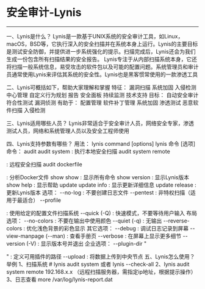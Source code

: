 # 安全审计-Lynis
---

一、Lynis是什么？ Lynis是一款基于UNIX系统的安全审计工具，如Linux，macOS，BSD等，它执行深入的安全扫描并在系统本身上运行。Lynis的主要目标是测试安全防御，并提供进一步系统强化的提示。扫描完成后，Lynis还会为我们生成一份包含所有扫描结果的安全报告。 Lynis专注于从内部扫描系统本身，它还将扫描一般系统信息，易受攻击的软件包以及可能的配置问题。系统管理员和审计员通常使用Lynis来评估其系统的安全性。Lynis也是黑客惯常使用的一款渗透工具

 二、Lynis可概括如下，帮助大家理解和掌握 特征： 漏洞扫描 系统加固 入侵检测 中心管理 自定义行为规划 报告 安全面板 持续监测 技术支持 目标： 自动安全审计 符合性测试 漏洞侦测 有助于： 配置管理 软件补丁管理 系统加固 渗透测试 恶意软件扫描 入侵检测  

三、Lynis适用哪些人员？ Lynis非常适合于安全审计人员，网络安全专家，渗透测试人员，网络和系统管理人员以及安全工程师使用

四、Lynis支持参数有哪些？ 用法： lynis command [options]  lynis 命令 [选项]    命令： audit audit system : 执行本地安全扫描 audit system remote 

 : 远程安全扫描 audit dockerfile 

 : 分析Docker文件   show show : 显示所有命令 show version : 显示Lynis版本 show help : 显示帮助   update update info : 显示更新详细信息 update release : 更新Lynis版本 选项： --no-log : 不要创建日志文件 --pentest : 非特权扫描（适用于最适合） --profile 

 : 使用给定的配置文件扫描系统 --quick (-Q) : 快速模式，不要等待用户输入   布局选项： --no-colors : 不要在输出中使用颜色 --quiet (-q) : 无输出 --reverse-colors : 优化浅色背景的彩色显示   其它选项： --debug : 调试日志记录到屏幕 --view-manpage (--man) : 查看手册页 --verbose : 在屏幕上显示更多细节 --version (-V) : 显示版本号并退出   企业选项： --plugin-dir "

" : 定义可用插件的路径 --upload : 将数据上传到中央节点 五、Lynis怎么使用？举例 1、扫描系统 # lynis audit system 或者 lynis --check-all 2、lynis audit system remote 192.168.x.x （远程扫描服务器，需指定ip地址，根据提示操作） 3、日志查看 more /var/log/lynis-report.dat
